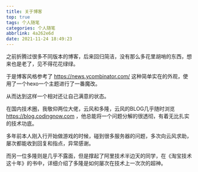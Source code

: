 ```yaml
---
title: 关于博客
top: true
tags: 个人随笔
categories: 个人随笔
abbrlink: 4a262e6d
date: 2021-11-24 18:49:23
---
```


之前折腾过很多不同版本的博客，后来回归简洁，没有那么多花里胡哨的东西，想来也是老了，见不得花花绿绿。

于是博客风格参考了 https://news.ycombinator.com/ 这种简单实在的外观，使用了一个hexo一个主题进行了一番魔改。

从而达到这样一个相对还让自己满意的状态。

在国内技术圈，我敬仰两位大佬，云风和多隆，云风的BLOG几乎随时浏览 https://blog.codingnow.com ，他总能将一个问题分解的很透彻，有着无比扎实的技术功底。

多年前本人刚入行开始做游戏的时候，碰到很多服务器的问题，多次向云风求助，屡次都能收到回复和指点，异常感谢。

而另一位多隆则是几乎不露面，但是撑起了阿里技术半边天的同学，在《淘宝技术这十年》的书中，详细介绍了多隆是如何屡次在技术上一次次的超神。


